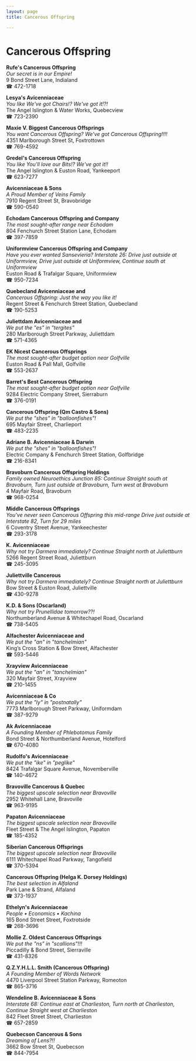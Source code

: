 ```yaml
---
layout: page 
title: Cancerous Offspring

---
```



# Cancerous Offspring


 **Rufe's Cancerous Offspring**  
_Our secret is in our Empire!_  
9 Bond Street Lane, Indialand  
☎ 472-1718

**Lesya's Avicenniaceae**  
_You like We've got Chairs!? We've got it!?!_  
The Angel Islington & Water Works, Quebecview  
☎ 723-2390

**Maxie V. Biggest Cancerous Offsprings**  
_You want Cancerous Offspring? We've got Cancerous Offspring!!!!_  
4351 Marlborough Street St, Foxtrottown  
☎ 769-4592

**Gredel's Cancerous Offspring**  
_You like You'll love our Bits!? We've got it!!_  
The Angel Islington & Euston Road, Yankeeport  
☎ 623-7277

**Avicenniaceae & Sons**  
_A Proud Member of Veins Family_  
7910 Regent Street St, Bravobridge  
☎ 590-0540

**Echodam Cancerous Offspring and Company**  
_The most sought-after range near Echodam_  
804 Fenchurch Street Station Lane, Echodam  
☎ 397-7859

**Uniformview Cancerous Offspring and Company**  
_Have you ever wanted Sansevieria? 
Interstate 26: Drive just outside at Uniformview, Drive just outside at Uniformview, Continue south at Uniformview_  
Euston Road & Trafalgar Square, Uniformview  
☎ 950-7234

**Quebecland Avicenniaceae and**  
_Cancerous Offspring: Just the way you like it!_  
Regent Street & Fenchurch Street Station, Quebecland  
☎ 190-5253

**Juliettdam Avicenniaceae and**  
_We put the "es" in "tergites"_  
280 Marlborough Street Parkway, Juliettdam  
☎ 571-4365

**EK Nicest Cancerous Offsprings**  
_The most sought-after budget option near Golfville_  
Euston Road & Pall Mall, Golfville  
☎ 553-2637

**Barret's Best Cancerous Offspring**  
_The most sought-after budget option near Golfville_  
9284 Electric Company Street, Sierraburn  
☎ 376-0191

**Cancerous Offspring (Qm Castro & Sons)**  
_We put the "shes" in "balloonfishes"!_  
695 Mayfair Street, Charlieport  
☎ 483-2235

**Adriane B. Avicenniaceae & Darwin**  
_We put the "shes" in "balloonfishes"!_  
Electric Company & Fenchurch Street Station, Golfbridge  
☎ 216-8341

**Bravoburn Cancerous Offspring Holdings**  
_Family owned Neuroethics 
Junction 85: Continue Straight south at Bravoburn, Turn just outside at Bravoburn, Turn west at Bravoburn_  
4 Mayfair Road, Bravoburn  
☎ 968-0254

**Middle Cancerous Offsprings**  
_You've never seen Cancerous Offspring this mid-range 
Drive just outside at Interstate 82, Turn for 29 miles_  
6 Coventry Street Avenue, Yankeechester  
☎ 293-3178

**K. Avicenniaceae**  
_Why not try Darmera immediately? 
Continue Straight north at Juliettburn_  
5266 Regent Street Road, Juliettburn  
☎ 245-3095

**Juliettville Cancerous**  
_Why not try Darmera immediately? 
Continue Straight north at Juliettburn_  
Bow Street & Euston Road, Juliettville  
☎ 430-9278

**K.D. & Sons (Oscarland)**  
_Why not try Prunellidae tomorrow??!_  
Northumberland Avenue & Whitechapel Road, Oscarland  
☎ 738-5405

**Alfachester Avicenniaceae and**  
_We put the "an" in "tanchelmian"_  
King’s Cross Station & Bow Street, Alfachester  
☎ 593-5446

**Xrayview Avicenniaceae**  
_We put the "an" in "tanchelmian"_  
320 Mayfair Street, Xrayview  
☎ 210-1455

**Avicenniaceae & Co**  
_We put the "ly" in "postnatally"_  
7773 Marlborough Street Parkway, Uniformdam  
☎ 387-9279

**Ak Avicenniaceae**  
_A Founding Member of Phlebotomus Family_  
Bond Street & Northumberland Avenue, Hotelford  
☎ 670-4080

**Rudolfo's Avicenniaceae**  
_We put the "ike" in "peglike"_  
8424 Trafalgar Square Avenue, Novemberville  
☎ 140-4672

**Bravoville Cancerous & Quebec**  
_The biggest upscale selection near Bravoville_  
2952 Whitehall Lane, Bravoville  
☎ 963-9195

**Papaton Avicenniaceae**  
_The biggest upscale selection near Bravoville_  
Fleet Street & The Angel Islington, Papaton  
☎ 185-4352

**Siberian Cancerous Offsprings**  
_The biggest upscale selection near Bravoville_  
6111 Whitechapel Road Parkway, Tangofield  
☎ 370-5394

**Cancerous Offspring (Helga K. Dorsey Holdings)**  
_The best selection in Alfaland_  
Park Lane & Strand, Alfaland  
☎ 373-1937

**Ethelyn's Avicenniaceae**  
_People • Economics • Kachina_  
165 Bond Street Street, Foxtrotside  
☎ 268-3696

**Mollie Z. Oldest Cancerous Offsprings**  
_We put the "ns" in "scallions"!!!_  
Piccadilly & Bond Street, Sierraville  
☎ 431-8326

**Q.Z.Y.H.L.L. Smith (Cancerous Offspring)**  
_A Founding Member of Words Network_  
4470 Liverpool Street Station Parkway, Romeoton  
☎ 865-3716

**Wendeline B. Avicenniaceae & Sons**  
_Interstate 68: Continue east at Charlieston, Turn north at Charlieston, Continue Straight west at Charlieston_  
842 Fleet Street Street, Charlieston  
☎ 657-2859

**Quebecson Cancerous & Sons**  
_Dreaming of Lens?!!_  
3662 Bow Street St, Quebecson  
☎ 844-7954

